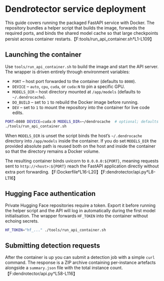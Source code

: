  # Dendrotector service deployment
 
 This guide covers running the packaged FastAPI service with Docker. The
 repository bundles a helper script that builds the image, forwards the required
 ports, and binds the shared model cache so that large checkpoints persist across
 container restarts.【F:tools/run_api_container.sh†L1-L109】
 
 ## Launching the container
 
Use `tools/run_api_container.sh` to build the image and start the API server. The
wrapper is driven entirely through environment variables:
 
- `PORT` – host port forwarded to the container (defaults to `8000`).
- `DEVICE` – `auto`, `cpu`, `cuda`, or `cuda:N` to pin a specific GPU.
- `MODELS_DIR` – host directory mounted at `/app/models` (defaults to `~/.dendrocache`).
- `DO_BUILD` – set to `1` to rebuild the Docker image before running.
- `DEV` – set to `1` to mount the repository into the container for live code edits.
 
```bash
PORT=8080 DEVICE=cuda:0 MODELS_DIR=~/dendrocache  # optional; defaults to ~/.dendrocache
./tools/run_api_container.sh
```
 
When `MODELS_DIR` is unset the script binds the host’s `~/.dendrocache`
directory into `/app/models` inside the container. If you do set `MODELS_DIR`
the provided absolute path is reused both on the host and inside the container
so that the directory remains a Docker volume.

The resulting container binds uvicorn to `0.0.0.0:${PORT}`, meaning requests sent
to `http://<host>:${PORT}` reach the FastAPI application directly without extra
port forwarding.【F:Dockerfile†L16-L20】【F:dendrotector/api.py†L8-L116】
 
 ## Hugging Face authentication
 
Private Hugging Face repositories require a token. Export it before running the
helper script and the API will log in automatically during the first model
initialisation. The wrapper forwards `HF_TOKEN` into the container without echoing secrets.
 
 ```bash
 HF_TOKEN="hf_..." ./tools/run_api_container.sh
 ```

## Submitting detection requests
 
After the container is up you can submit a detection job with a simple `curl`
command. The response is a ZIP archive containing per-instance artefacts
alongside a `summary.json` file with the total instance count.【F:dendrotector/api.py†L58-L116】
